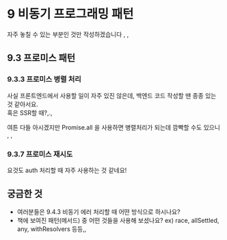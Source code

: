 # 9 비동기 프로그래밍 패턴

자주 놓칠 수 있는 부분인 것만 작성하겠습니다 , ,

## 9.3 프로미스 패턴

### 9.3.3 프로미스 병렬 처리

사실 프론트엔드에서 사용할 일이 자주 있진 않은데, 백엔드 코드 작성할 땐 종종 있는 것 같아서요.\
혹은 SSR할 때?,.,

여튼 다들 아시겠지만 Promise.all 을 사용하면 병렬처리가 되는데 깜빡할 수도 있으니 , , 

### 9.3.7 프로미스 재시도

요것도 auth 처리할 때 자주 사용하는 것 같네요!

## 궁금한 것

- 여러분들은 9.4.3 비동기 에러 처리할 때 어떤 방식으로 하시나요?
- 책에 보여진 패턴(메서드) 중 어떤 것들을 사용해 보셨나요? ex) race, allSettled, any, withResolvers 등등,,
